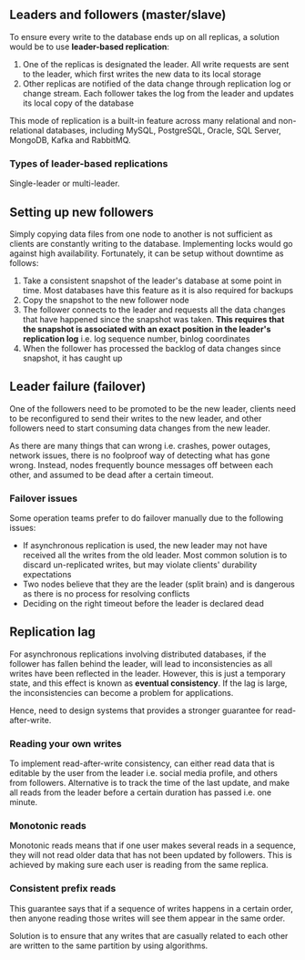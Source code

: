 ## Leaders and followers (master/slave)

To ensure every write to the database ends up on all replicas, a solution would be to use **leader-based replication**:

1. One of the replicas is designated the leader. All write requests are sent to the leader, which first writes the new data to its local storage
2. Other replicas are notified of the data change through replication log or change stream. Each follower takes the log from the leader and updates its local copy of the database

This mode of replication is a built-in feature across many relational and non-relational databases, including MySQL, PostgreSQL, Oracle, SQL Server, MongoDB, Kafka and RabbitMQ.

### Types of leader-based replications

Single-leader or multi-leader.

## Setting up new followers

Simply copying data files from one node to another is not sufficient as clients are constantly writing to the database. Implementing locks would go against high availability. Fortunately, it can be setup without downtime as follows:

1. Take a consistent snapshot of the leader's database at some point in time. Most databases have this feature as it is also required for backups
2. Copy the snapshot to the new follower node
3. The follower connects to the leader and requests all the data changes that have happened since the snapshot was taken. **This requires that the snapshot is associated with an exact position in the leader's replication log** i.e. log sequence number, binlog coordinates
4. When the follower has processed the backlog of data changes since snapshot, it has caught up

## Leader failure (failover)

One of the followers need to be promoted to be the new leader, clients need to be reconfigured to send their writes to the new leader, and other followers need to start consuming data changes from the new leader.

As there are many things that can wrong i.e. crashes, power outages, network issues, there is no foolproof way of detecting what has gone wrong. Instead, nodes frequently bounce messages off between each other, and assumed to be dead after a certain timeout.

### Failover issues

Some operation teams prefer to do failover manually due to the following issues:

- If asynchronous replication is used, the new leader may not have received all the writes from the old leader. Most common solution is to discard un-replicated writes, but may violate clients' durability expectations
- Two nodes believe that they are the leader (split brain) and is dangerous as there is no process for resolving conflicts
- Deciding on the right timeout before the leader is declared dead

## Replication lag

For asynchronous replications involving distributed databases, if the follower has fallen behind the leader, will lead to inconsistencies as all writes have been reflected in the leader. However, this is just a temporary state, and this effect is known as **eventual consistency**. If the lag is large, the inconsistencies can become a problem for applications.

Hence, need to design systems that provides a stronger guarantee for read-after-write.

### Reading your own writes

To implement read-after-write consistency, can either read data that is editable by the user from the leader i.e. social media profile, and others from followers. Alternative is to track the time of the last update, and make all reads from the leader before a certain duration has passed i.e. one minute.

### Monotonic reads

Monotonic reads means that if one user makes several reads in a sequence, they will not read older data that has not been updated by followers. This is achieved by making sure each user is reading from the same replica.

### Consistent prefix reads

This guarantee says that if a sequence of writes happens in a certain order, then anyone reading those writes will see them appear in the same order.

Solution is to ensure that any writes that are casually related to each other are written to the same partition by using algorithms.

